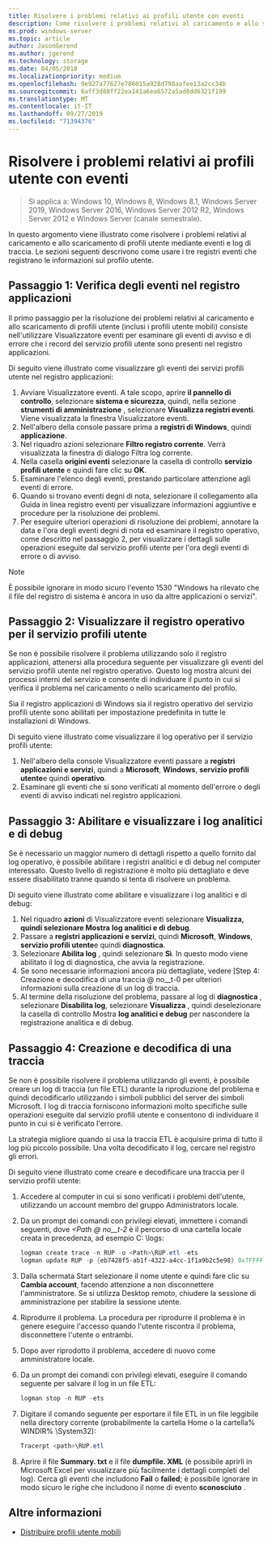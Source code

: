 ```yaml
---
title: Risolvere i problemi relativi ai profili utente con eventi
description: Come risolvere i problemi relativi al caricamento e allo scaricamento di profili utente mediante eventi e log di traccia.
ms.prod: windows-server
ms.topic: article
author: JasonGerend
ms.author: jgerend
ms.technology: storage
ms.date: 04/05/2018
ms.localizationpriority: medium
ms.openlocfilehash: 9e927a77627e786015a928d798aafee13a2cc34b
ms.sourcegitcommit: 6aff3d88ff22ea141a6ea6572a5ad8dd6321f199
ms.translationtype: MT
ms.contentlocale: it-IT
ms.lasthandoff: 09/27/2019
ms.locfileid: "71394376"
---
```

# <a name="troubleshoot-user-profiles-with-events"></a>Risolvere i problemi relativi ai profili utente con eventi

>Si applica a: Windows 10, Windows 8, Windows 8.1, Windows Server 2019, Windows Server 2016, Windows Server 2012 R2, Windows Server 2012 e Windows Server (canale semestrale).

In questo argomento viene illustrato come risolvere i problemi relativi al caricamento e allo scaricamento di profili utente mediante eventi e log di traccia. Le sezioni seguenti descrivono come usare i tre registri eventi che registrano le informazioni sul profilo utente.

## <a name="step-1-checking-events-in-the-application-log"></a>Passaggio 1: Verifica degli eventi nel registro applicazioni

Il primo passaggio per la risoluzione dei problemi relativi al caricamento e allo scaricamento di profili utente (inclusi i profili utente mobili) consiste nell'utilizzare Visualizzatore eventi per esaminare gli eventi di avviso e di errore che i record del servizio profili utente sono presenti nel registro applicazioni.

Di seguito viene illustrato come visualizzare gli eventi dei servizi profili utente nel registro applicazioni:

1. Avviare Visualizzatore eventi. A tale scopo, aprire **il pannello di controllo**, selezionare **sistema e sicurezza**, quindi, nella sezione **strumenti di amministrazione** , selezionare **Visualizza registri eventi**. Viene visualizzata la finestra Visualizzatore eventi.
2. Nell'albero della console passare prima a **registri di Windows**, quindi **applicazione**.
3. Nel riquadro azioni selezionare **Filtro registro corrente**. Verrà visualizzata la finestra di dialogo Filtra log corrente.
4. Nella casella **origini eventi** selezionare la casella di controllo **servizio profili utente** e quindi fare clic su **OK**.
5. Esaminare l'elenco degli eventi, prestando particolare attenzione agli eventi di errore.
6. Quando si trovano eventi degni di nota, selezionare il collegamento alla Guida in linea registro eventi per visualizzare informazioni aggiuntive e procedure per la risoluzione dei problemi.
7. Per eseguire ulteriori operazioni di risoluzione dei problemi, annotare la data e l'ora degli eventi degni di nota ed esaminare il registro operativo, come descritto nel passaggio 2, per visualizzare i dettagli sulle operazioni eseguite dal servizio profili utente per l'ora degli eventi di errore o di avviso.

>[!NOTE]
>È possibile ignorare in modo sicuro l'evento 1530 "Windows ha rilevato che il file del registro di sistema è ancora in uso da altre applicazioni o servizi".

## <a name="step-2-view-the-operational-log-for-the-user-profile-service"></a>Passaggio 2: Visualizzare il registro operativo per il servizio profili utente

Se non è possibile risolvere il problema utilizzando solo il registro applicazioni, attenersi alla procedura seguente per visualizzare gli eventi del servizio profili utente nel registro operativo. Questo log mostra alcuni dei processi interni del servizio e consente di individuare il punto in cui si verifica il problema nel caricamento o nello scaricamento del profilo.

Sia il registro applicazioni di Windows sia il registro operativo del servizio profili utente sono abilitati per impostazione predefinita in tutte le installazioni di Windows.

Di seguito viene illustrato come visualizzare il log operativo per il servizio profili utente:

1. Nell'albero della console Visualizzatore eventi passare a **registri applicazioni e servizi**, quindi a **Microsoft**, **Windows**, **servizio profili utente**e quindi **operativo**.
2. Esaminare gli eventi che si sono verificati al momento dell'errore o degli eventi di avviso indicati nel registro applicazioni.

## <a name="step-3-enable-and-view-analytic-and-debug-logs"></a>Passaggio 3: Abilitare e visualizzare i log analitici e di debug

Se è necessario un maggior numero di dettagli rispetto a quello fornito dal log operativo, è possibile abilitare i registri analitici e di debug nel computer interessato. Questo livello di registrazione è molto più dettagliato e deve essere disabilitato tranne quando si tenta di risolvere un problema.

Di seguito viene illustrato come abilitare e visualizzare i log analitici e di debug:

1. Nel riquadro **azioni** di Visualizzatore eventi selezionare **Visualizza, quindi selezionare Mostra** **log analitici e di debug**.
2. Passare a **registri applicazioni e servizi**, quindi **Microsoft**, **Windows**, **servizio profili utente**e quindi **diagnostica**.
3. Selezionare **Abilita log** , quindi selezionare **Sì**. In questo modo viene abilitato il log di diagnostica, che avvia la registrazione.
4. Se sono necessarie informazioni ancora più dettagliate, vedere [Step 4: Creazione e decodifica di una traccia @ no__t-0 per ulteriori informazioni sulla creazione di un log di traccia.
5. Al termine della risoluzione del problema, passare al log di **diagnostica** , selezionare **Disabilita log**, selezionare **Visualizza** , quindi deselezionare la casella di controllo Mostra **log analitici e debug** per nascondere la registrazione analitica e di debug.

## <a name="step-4-creating-and-decoding-a-trace"></a>Passaggio 4: Creazione e decodifica di una traccia

Se non è possibile risolvere il problema utilizzando gli eventi, è possibile creare un log di traccia (un file ETL) durante la riproduzione del problema e quindi decodificarlo utilizzando i simboli pubblici del server dei simboli Microsoft. I log di traccia forniscono informazioni molto specifiche sulle operazioni eseguite dal servizio profili utente e consentono di individuare il punto in cui si è verificato l'errore.

La strategia migliore quando si usa la traccia ETL è acquisire prima di tutto il log più piccolo possibile. Una volta decodificato il log, cercare nel registro gli errori.

Di seguito viene illustrato come creare e decodificare una traccia per il servizio profili utente:

1. Accedere al computer in cui si sono verificati i problemi dell'utente, utilizzando un account membro del gruppo Administrators locale.
2. Da un prompt dei comandi con privilegi elevati, immettere i comandi seguenti, dove *\<Path @ no__t-2* è il percorso di una cartella locale creata in precedenza, ad esempio C: \\logs:
        
    ```PowerShell
    logman create trace -n RUP -o <Path>\RUP.etl -ets
    logman update RUP -p {eb7428f5-ab1f-4322-a4cc-1f1a9b2c5e98} 0x7FFFFFFF 0x7 -ets
    ```
3. Dalla schermata Start selezionare il nome utente e quindi fare clic su **Cambia account**, facendo attenzione a non disconnettere l'amministratore. Se si utilizza Desktop remoto, chiudere la sessione di amministrazione per stabilire la sessione utente.
4. Riprodurre il problema. La procedura per riprodurre il problema è in genere eseguire l'accesso quando l'utente riscontra il problema, disconnettere l'utente o entrambi.
5. Dopo aver riprodotto il problema, accedere di nuovo come amministratore locale.
6. Da un prompt dei comandi con privilegi elevati, eseguire il comando seguente per salvare il log in un file ETL:
  
    ```PowerShell
    logman stop -n RUP -ets
    ```
7. Digitare il comando seguente per esportare il file ETL in un file leggibile nella directory corrente (probabilmente la cartella Home o la cartella% WINDIR% \\System32):
    
    ```PowerShell
    Tracerpt <path>\RUP.etl
    ```
8. Aprire il file **Summary. txt** e il file **dumpfile. XML** (è possibile aprirli in Microsoft Excel per visualizzare più facilmente i dettagli completi del log). Cerca gli eventi che includono **Fail** o **failed**; è possibile ignorare in modo sicuro le righe che includono il nome di evento **sconosciuto** .

## <a name="more-information"></a>Altre informazioni

* [Distribuire profili utente mobili](deploy-roaming-user-profiles.md)